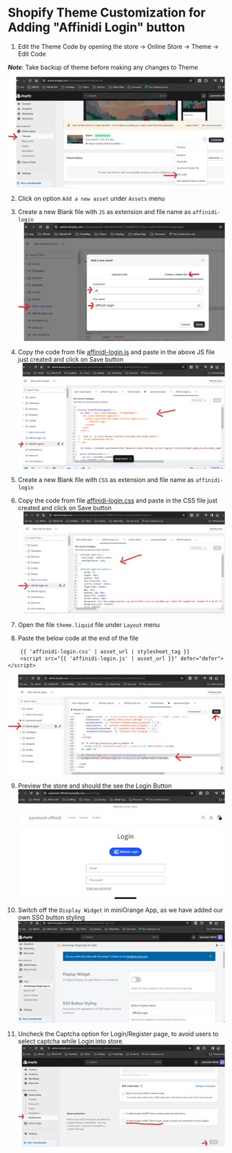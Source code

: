 
# Shopify Theme Customization for Adding "Affinidi Login" button

1. Edit the Theme Code by opening the store -> Online Store -> Theme -> Edit Code 

***Note***: Take backup of theme before making any changes to Theme

![theme-edit](./shopify-site/images/theme-edit.png)

2. Click on option `Add a new asset` under `Assets` menu

3. Create a new Blank file with `JS` as extension and file name as `affinidi-login` 
![create-asset-file](./shopify-site/images/create-asset-file.png)

4. Copy the code from file [affinidi-login.js](./shopify-site/affinidi-login.js) and paste in the above JS file just created and click on Save button
![affinidi-login-js](./shopify-site/images/affinidi-login-js.png)

5. Create a new Blank file with `CSS` as extension and file name as `affinidi-login` 

6. Copy the code from file [affinidi-login.css](./shopify-site/affinidi-login.css) and paste in the CSS file just created and click on Save button
![affinidi-login-css](./shopify-site/images/affinidi-login-css.png)

7. Open the file `theme.liquid` file under `Layout` menu 

8. Paste the below code at the end of the file
```
    {{ 'affinidi-login.css' | asset_url | stylesheet_tag }}
    <script src="{{ 'affinidi-login.js' | asset_url }}" defer="defer"></script>
```
![theme-liquid-update](./shopify-site/images/theme-liquid-update.png)

9. Preview the store and should the see the Login Button
![login-button](./shopify-site/images/login-button.png)

10. Switch off the `Display Widget` in miniOrange App, as we have added our own SSO button styling
![miniorange-toggle-off](./shopify-site/images/miniorange-toggle-off.png)

11. Uncheck the Captcha option for Login/Register page, to avoid users to select captcha while Login into store.
![disable-captcha](./shopify-site/images/disable-captcha.png)
